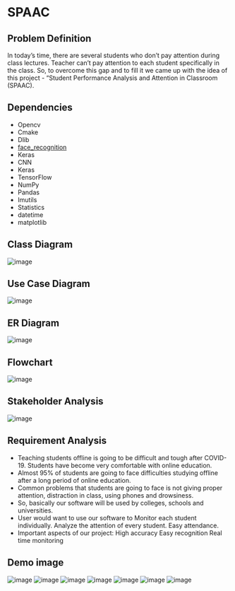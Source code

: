 # SPAAC

## Problem Definition
In today’s time, there are several students who don’t pay attention during class lectures. Teacher can’t pay attention to each student specifically in the class. 
So, to overcome this gap and to fill it we came up with the idea of this project - “Student Performance Analysis and Attention in Classroom (SPAAC).

## Dependencies
- Opencv
- Cmake
- Dlib
- [face_recognition](https://github.com/ageitgey/face_recognition)
- Keras
- CNN
- Keras
- TensorFlow
- NumPy
- Pandas
- Imutils
- Statistics
- datetime
- matplotlib

## Class Diagram
![image](https://user-images.githubusercontent.com/99204211/182110385-e2b26ddf-9e9e-4f04-a973-ed6caeb8744a.png)

## Use Case Diagram
![image](https://user-images.githubusercontent.com/99204211/182110412-d563b2df-450b-4d3c-89a5-e1a5d1d3a573.png)

## ER Diagram
![image](https://user-images.githubusercontent.com/99204211/182110439-d94bbb12-431c-434c-9a48-566029faa033.png)

## Flowchart
![image](https://user-images.githubusercontent.com/99204211/182110466-e0380d63-fe36-42d4-82ca-6f2e8d0d59ae.png)

##  Stakeholder Analysis
![image](https://user-images.githubusercontent.com/99204211/182110488-ddbde5b2-ecd0-4942-80b2-416117a07c30.png)

## Requirement Analysis
- Teaching students offline is going to be difficult and tough after COVID-19. Students have become very comfortable with online education. 
- Almost 95% of students are going to face difficulties studying offline after a long period of online education. 
- Common problems that students are going to face is not giving proper attention, distraction in class, using phones and drowsiness. 
- So, basically our software will be used by colleges, schools and universities.
- User would want to use our software to 
    Monitor each student individually.
    Analyze the attention of every student.
    Easy attendance.
- Important aspects of our project:
    High accuracy
    Easy recognition
    Real time monitoring

## Demo image
![image](https://user-images.githubusercontent.com/99204211/182108110-6fb858e6-1363-4f31-99f2-1dff09598c40.png)
![image](https://user-images.githubusercontent.com/99204211/182108125-9b03f0da-45e8-4272-827c-1b210881aefa.png)
![image](https://user-images.githubusercontent.com/99204211/182108145-d3089841-716a-4511-9d98-42ca19b51380.png)
![image](https://user-images.githubusercontent.com/99204211/182108159-b791f691-eeea-487b-9c9b-6152d755ad66.png)
![image](https://user-images.githubusercontent.com/99204211/182108188-29a06ead-6818-446f-8f2e-476c7a5a9b73.png)
![image](https://user-images.githubusercontent.com/99204211/182108215-157193ab-ce2e-4c03-8252-04a3802c362f.png)
![image](https://user-images.githubusercontent.com/99204211/182108255-5a8d4b10-b116-4433-94d7-5de3721452cc.png)
